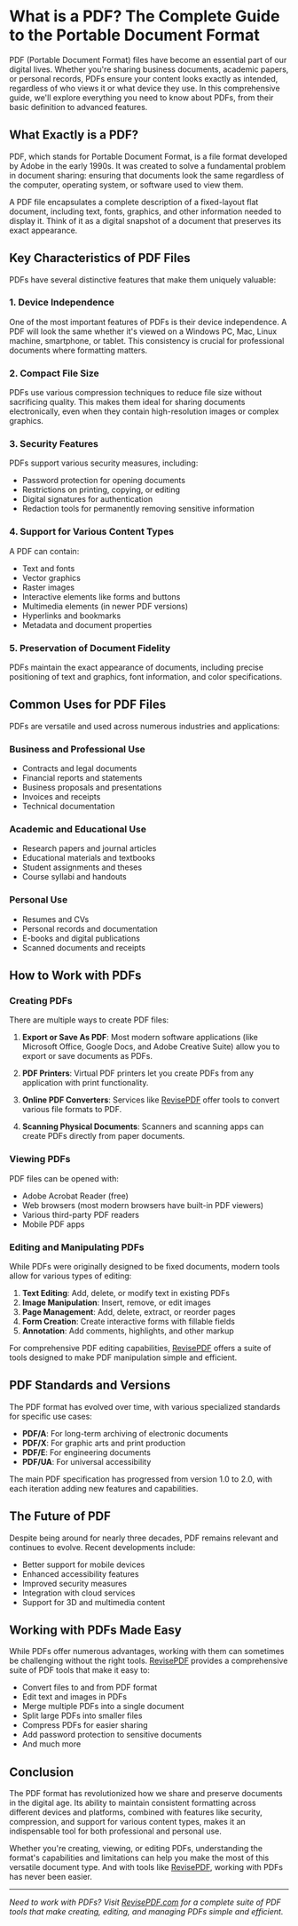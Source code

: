 # What is a PDF? The Complete Guide to the Portable Document Format

PDF (Portable Document Format) files have become an essential part of our digital lives. Whether you're sharing business documents, academic papers, or personal records, PDFs ensure your content looks exactly as intended, regardless of who views it or what device they use. In this comprehensive guide, we'll explore everything you need to know about PDFs, from their basic definition to advanced features.

## What Exactly is a PDF?

PDF, which stands for Portable Document Format, is a file format developed by Adobe in the early 1990s. It was created to solve a fundamental problem in document sharing: ensuring that documents look the same regardless of the computer, operating system, or software used to view them.

A PDF file encapsulates a complete description of a fixed-layout flat document, including text, fonts, graphics, and other information needed to display it. Think of it as a digital snapshot of a document that preserves its exact appearance.

## Key Characteristics of PDF Files

PDFs have several distinctive features that make them uniquely valuable:

### 1. Device Independence

One of the most important features of PDFs is their device independence. A PDF will look the same whether it's viewed on a Windows PC, Mac, Linux machine, smartphone, or tablet. This consistency is crucial for professional documents where formatting matters.

### 2. Compact File Size

PDFs use various compression techniques to reduce file size without sacrificing quality. This makes them ideal for sharing documents electronically, even when they contain high-resolution images or complex graphics.

### 3. Security Features

PDFs support various security measures, including:
- Password protection for opening documents
- Restrictions on printing, copying, or editing
- Digital signatures for authentication
- Redaction tools for permanently removing sensitive information

### 4. Support for Various Content Types

A PDF can contain:
- Text and fonts
- Vector graphics
- Raster images
- Interactive elements like forms and buttons
- Multimedia elements (in newer PDF versions)
- Hyperlinks and bookmarks
- Metadata and document properties

### 5. Preservation of Document Fidelity

PDFs maintain the exact appearance of documents, including precise positioning of text and graphics, font information, and color specifications.

## Common Uses for PDF Files

PDFs are versatile and used across numerous industries and applications:

### Business and Professional Use
- Contracts and legal documents
- Financial reports and statements
- Business proposals and presentations
- Invoices and receipts
- Technical documentation

### Academic and Educational Use
- Research papers and journal articles
- Educational materials and textbooks
- Student assignments and theses
- Course syllabi and handouts

### Personal Use
- Resumes and CVs
- Personal records and documentation
- E-books and digital publications
- Scanned documents and receipts

## How to Work with PDFs

### Creating PDFs

There are multiple ways to create PDF files:

1. **Export or Save As PDF**: Most modern software applications (like Microsoft Office, Google Docs, and Adobe Creative Suite) allow you to export or save documents as PDFs.

2. **PDF Printers**: Virtual PDF printers let you create PDFs from any application with print functionality.

3. **Online PDF Converters**: Services like [RevisePDF](https://www.revisepdf.com) offer tools to convert various file formats to PDF.

4. **Scanning Physical Documents**: Scanners and scanning apps can create PDFs directly from paper documents.

### Viewing PDFs

PDF files can be opened with:
- Adobe Acrobat Reader (free)
- Web browsers (most modern browsers have built-in PDF viewers)
- Various third-party PDF readers
- Mobile PDF apps

### Editing and Manipulating PDFs

While PDFs were originally designed to be fixed documents, modern tools allow for various types of editing:

1. **Text Editing**: Add, delete, or modify text in existing PDFs
2. **Image Manipulation**: Insert, remove, or edit images
3. **Page Management**: Add, delete, extract, or reorder pages
4. **Form Creation**: Create interactive forms with fillable fields
5. **Annotation**: Add comments, highlights, and other markup

For comprehensive PDF editing capabilities, [RevisePDF](https://www.revisepdf.com) offers a suite of tools designed to make PDF manipulation simple and efficient.

## PDF Standards and Versions

The PDF format has evolved over time, with various specialized standards for specific use cases:

- **PDF/A**: For long-term archiving of electronic documents
- **PDF/X**: For graphic arts and print production
- **PDF/E**: For engineering documents
- **PDF/UA**: For universal accessibility

The main PDF specification has progressed from version 1.0 to 2.0, with each iteration adding new features and capabilities.

## The Future of PDF

Despite being around for nearly three decades, PDF remains relevant and continues to evolve. Recent developments include:

- Better support for mobile devices
- Enhanced accessibility features
- Improved security measures
- Integration with cloud services
- Support for 3D and multimedia content

## Working with PDFs Made Easy

While PDFs offer numerous advantages, working with them can sometimes be challenging without the right tools. [RevisePDF](https://www.revisepdf.com) provides a comprehensive suite of PDF tools that make it easy to:

- Convert files to and from PDF format
- Edit text and images in PDFs
- Merge multiple PDFs into a single document
- Split large PDFs into smaller files
- Compress PDFs for easier sharing
- Add password protection to sensitive documents
- And much more

## Conclusion

The PDF format has revolutionized how we share and preserve documents in the digital age. Its ability to maintain consistent formatting across different devices and platforms, combined with features like security, compression, and support for various content types, makes it an indispensable tool for both professional and personal use.

Whether you're creating, viewing, or editing PDFs, understanding the format's capabilities and limitations can help you make the most of this versatile document type. And with tools like [RevisePDF](https://www.revisepdf.com), working with PDFs has never been easier.

---

*Need to work with PDFs? Visit [RevisePDF.com](https://www.revisepdf.com) for a complete suite of PDF tools that make creating, editing, and managing PDFs simple and efficient.*
